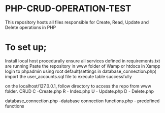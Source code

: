 # PHP-CRUD-OPERATION-TEST
This repository hosts all files responsible for Create, Read, Update and Delete operations in PHP
# To set up; 
Install local host procedurally
ensure all services defined in requirements.txt are running
Paste the repository in www folder of Wamp or htdocs in Xampp
login to phpadmin using root default(settings in database_connection.php)
import the user_accounts.sql file to execute table successfully

on the localhost/127.0.0.1, follow directory to access the repo from www folder.
CRUD
C -Create.php
R - Index.php
U - Update.php
D - Delete.php

database_connection.php -database connection
functions.php - predefined functions

